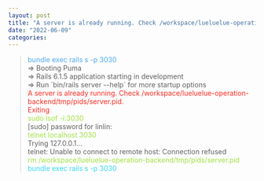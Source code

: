 ```yaml
---
layout: post
title: "A server is already running. Check /workspace/lueluelue-operation-backend/tmp/pids/server.pid.Exiting"
date: "2022-06-09"
categories: 
---
```

<blockquote>
<p><span style="color:#4da8ee">bundle exec rails s -p 3030</span><br />
=&gt; Booting Puma<br />
=&gt; Rails 6.1.5 application starting in development<br />
=&gt; Run `bin/rails server --help` for more startup options<br />
<span style="color:#fe2c24">A server is already running. Check /workspace/lueluelue-operation-backend/tmp/pids/server.pid.<br />
Exiting</span><br />
<span style="color:#a2e043">sudo lsof -i:3030</span><br />
[sudo] password for linlin:<br />
<span style="color:#a2e043">telnet localhost 3030</span><br />
Trying 127.0.0.1...<br />
telnet: Unable to connect to remote host: Connection refused<br />
<span style="color:#a2e043">rm /workspace/lueluelue-operation-backend/tmp/pids/server.pid</span><br />
<span style="color:#38d8f0">bundle exec rails s -p 3030</span></p>
</blockquote>

